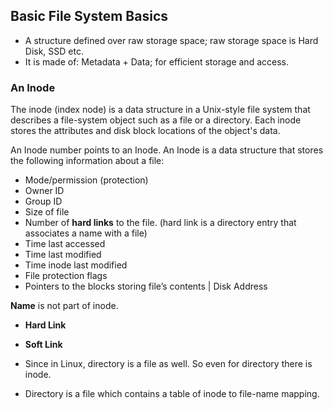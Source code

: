 ## Basic File System Basics
- A structure defined over raw storage space; raw storage space is Hard Disk, SSD etc. 
- It is made of: Metadata + Data; for efficient storage and access. 


### An Inode
The inode (index node) is a data structure in a Unix-style file system that describes a file-system object such as a file or a directory. Each inode stores the attributes and disk block locations of the object's data.

An Inode number points to an Inode. An Inode is a data structure that stores the following information about a file:
- Mode/permission (protection)
- Owner ID
- Group ID
- Size of file
- Number of **hard links** to the file. (hard link is a directory entry that associates a name with a file)
- Time last accessed
- Time last modified
- Time inode last modified
- File protection flags
- Pointers to the blocks storing file’s contents | Disk Address

**Name** is not part of inode.

- **Hard Link**

- **Soft Link**


- Since in Linux, directory is a file as well. So even for directory there is inode.
- Directory is a file which contains a table of inode to file-name mapping.
